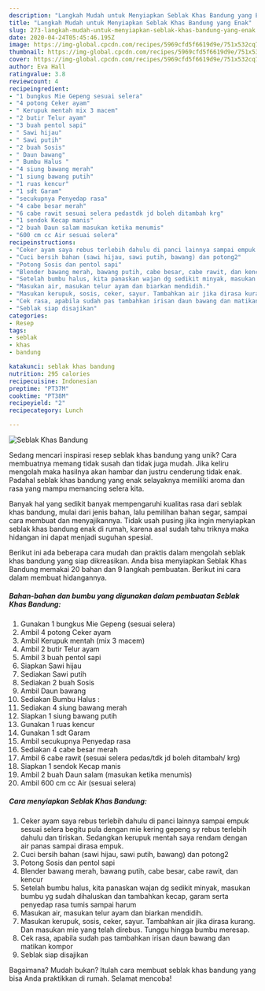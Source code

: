 ```yaml
---
description: "Langkah Mudah untuk Menyiapkan Seblak Khas Bandung yang Enak"
title: "Langkah Mudah untuk Menyiapkan Seblak Khas Bandung yang Enak"
slug: 273-langkah-mudah-untuk-menyiapkan-seblak-khas-bandung-yang-enak
date: 2020-04-24T05:45:46.195Z
image: https://img-global.cpcdn.com/recipes/5969cfd5f6619d9e/751x532cq70/seblak-khas-bandung-foto-resep-utama.jpg
thumbnail: https://img-global.cpcdn.com/recipes/5969cfd5f6619d9e/751x532cq70/seblak-khas-bandung-foto-resep-utama.jpg
cover: https://img-global.cpcdn.com/recipes/5969cfd5f6619d9e/751x532cq70/seblak-khas-bandung-foto-resep-utama.jpg
author: Eva Hall
ratingvalue: 3.8
reviewcount: 4
recipeingredient:
- "1 bungkus Mie Gepeng sesuai selera"
- "4 potong Ceker ayam"
- " Kerupuk mentah mix 3 macem"
- "2 butir Telur ayam"
- "3 buah pentol sapi"
- " Sawi hijau"
- " Sawi putih"
- "2 buah Sosis"
- " Daun bawang"
- " Bumbu Halus "
- "4 siung bawang merah"
- "1 siung bawang putih"
- "1 ruas kencur"
- "1 sdt Garam"
- "secukupnya Penyedap rasa"
- "4 cabe besar merah"
- "6 cabe rawit sesuai selera pedastdk jd boleh ditambah krg"
- "1 sendok Kecap manis"
- "2 buah Daun salam masukan ketika menumis"
- "600 cm cc Air sesuai selera"
recipeinstructions:
- "Ceker ayam saya rebus terlebih dahulu di panci lainnya sampai empuk sesuai selera begitu pula dengan mie kering gepeng sy rebus terlebih dahulu dan tiriskan. Sedangkan kerupuk mentah saya rendam dengan air panas sampai dirasa empuk."
- "Cuci bersih bahan (sawi hijau, sawi putih, bawang) dan potong2"
- "Potong Sosis dan pentol sapi"
- "Blender bawang merah, bawang putih, cabe besar, cabe rawit, dan kencur"
- "Setelah bumbu halus, kita panaskan wajan dg sedikit minyak, masukan bumbu yg sudah dihaluskan dan tambahkan kecap, garam serta penyedap rasa tumis sampai harum"
- "Masukan air, masukan telur ayam dan biarkan mendidih."
- "Masukan kerupuk, sosis, ceker, sayur. Tambahkan air jika dirasa kurang. Dan masukan mie yang telah direbus. Tunggu hingga bumbu meresap."
- "Cek rasa, apabila sudah pas tambahkan irisan daun bawang dan matikan kompor"
- "Seblak siap disajikan"
categories:
- Resep
tags:
- seblak
- khas
- bandung

katakunci: seblak khas bandung 
nutrition: 295 calories
recipecuisine: Indonesian
preptime: "PT37M"
cooktime: "PT38M"
recipeyield: "2"
recipecategory: Lunch

---
```



![Seblak Khas Bandung](https://img-global.cpcdn.com/recipes/5969cfd5f6619d9e/751x532cq70/seblak-khas-bandung-foto-resep-utama.jpg)

Sedang mencari inspirasi resep seblak khas bandung yang unik? Cara membuatnya memang tidak susah dan tidak juga mudah. Jika keliru mengolah maka hasilnya akan hambar dan justru cenderung tidak enak. Padahal seblak khas bandung yang enak selayaknya memiliki aroma dan rasa yang mampu memancing selera kita.

Banyak hal yang sedikit banyak mempengaruhi kualitas rasa dari seblak khas bandung, mulai dari jenis bahan, lalu pemilihan bahan segar, sampai cara membuat dan menyajikannya. Tidak usah pusing jika ingin menyiapkan seblak khas bandung enak di rumah, karena asal sudah tahu triknya maka hidangan ini dapat menjadi suguhan spesial.




Berikut ini ada beberapa cara mudah dan praktis dalam mengolah seblak khas bandung yang siap dikreasikan. Anda bisa menyiapkan Seblak Khas Bandung memakai 20 bahan dan 9 langkah pembuatan. Berikut ini cara dalam membuat hidangannya.

<!--inarticleads1-->

##### Bahan-bahan dan bumbu yang digunakan dalam pembuatan Seblak Khas Bandung:

1. Gunakan 1 bungkus Mie Gepeng (sesuai selera)
1. Ambil 4 potong Ceker ayam
1. Ambil  Kerupuk mentah (mix 3 macem)
1. Ambil 2 butir Telur ayam
1. Ambil 3 buah pentol sapi
1. Siapkan  Sawi hijau
1. Sediakan  Sawi putih
1. Sediakan 2 buah Sosis
1. Ambil  Daun bawang
1. Sediakan  Bumbu Halus :
1. Sediakan 4 siung bawang merah
1. Siapkan 1 siung bawang putih
1. Gunakan 1 ruas kencur
1. Gunakan 1 sdt Garam
1. Ambil secukupnya Penyedap rasa
1. Sediakan 4 cabe besar merah
1. Ambil 6 cabe rawit (sesuai selera pedas/tdk jd boleh ditambah/ krg)
1. Siapkan 1 sendok Kecap manis
1. Ambil 2 buah Daun salam (masukan ketika menumis)
1. Ambil 600 cm cc Air (sesuai selera)




<!--inarticleads2-->

##### Cara menyiapkan Seblak Khas Bandung:

1. Ceker ayam saya rebus terlebih dahulu di panci lainnya sampai empuk sesuai selera begitu pula dengan mie kering gepeng sy rebus terlebih dahulu dan tiriskan. Sedangkan kerupuk mentah saya rendam dengan air panas sampai dirasa empuk.
1. Cuci bersih bahan (sawi hijau, sawi putih, bawang) dan potong2
1. Potong Sosis dan pentol sapi
1. Blender bawang merah, bawang putih, cabe besar, cabe rawit, dan kencur
1. Setelah bumbu halus, kita panaskan wajan dg sedikit minyak, masukan bumbu yg sudah dihaluskan dan tambahkan kecap, garam serta penyedap rasa tumis sampai harum
1. Masukan air, masukan telur ayam dan biarkan mendidih.
1. Masukan kerupuk, sosis, ceker, sayur. Tambahkan air jika dirasa kurang. Dan masukan mie yang telah direbus. Tunggu hingga bumbu meresap.
1. Cek rasa, apabila sudah pas tambahkan irisan daun bawang dan matikan kompor
1. Seblak siap disajikan




Bagaimana? Mudah bukan? Itulah cara membuat seblak khas bandung yang bisa Anda praktikkan di rumah. Selamat mencoba!
